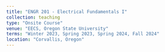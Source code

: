 ```yaml
---
title: "ENGR 201 - Electrical Fundamentals I"
collection: teaching
type: "Onsite Course"
venue: "EECS, Oregon State University"
terms: "Winter 2023, Spring 2023, Spring 2024, Fall 2024"
location: "Corvallis, Oregon"
---
```

